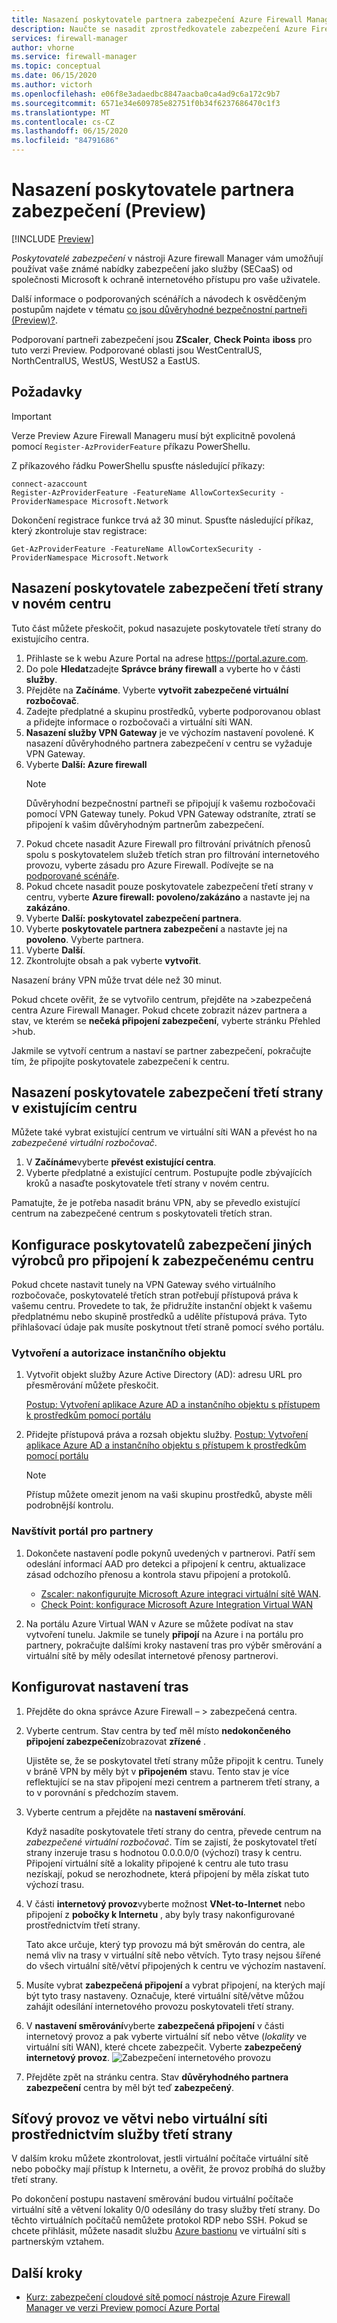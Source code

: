 ```yaml
---
title: Nasazení poskytovatele partnera zabezpečení Azure Firewall Manageru
description: Naučte se nasadit zprostředkovatele zabezpečení Azure Firewall Manageru pomocí Azure Portal.
services: firewall-manager
author: vhorne
ms.service: firewall-manager
ms.topic: conceptual
ms.date: 06/15/2020
ms.author: victorh
ms.openlocfilehash: e06f8e3adaedbc8847aacba0ca4ad9c6a172c9b7
ms.sourcegitcommit: 6571e34e609785e82751f0b34f6237686470c1f3
ms.translationtype: MT
ms.contentlocale: cs-CZ
ms.lasthandoff: 06/15/2020
ms.locfileid: "84791686"
---
```

# <a name="deploy-a-security-partner-provider-preview"></a>Nasazení poskytovatele partnera zabezpečení (Preview)

[!INCLUDE [Preview](../../includes/firewall-manager-preview-notice.md)]

*Poskytovatelé zabezpečení* v nástroji Azure firewall Manager vám umožňují používat vaše známé nabídky zabezpečení jako služby (SECaaS) od společnosti Microsoft k ochraně internetového přístupu pro vaše uživatele.

Další informace o podporovaných scénářích a návodech k osvědčeným postupům najdete v tématu [co jsou důvěryhodné bezpečnostní partneři (Preview)?](trusted-security-partners.md).

Podporovaní partneři zabezpečení jsou **ZScaler**, **Check Point**a **iboss** pro tuto verzi Preview. Podporované oblasti jsou WestCentralUS, NorthCentralUS, WestUS, WestUS2 a EastUS.

## <a name="prerequisites"></a>Požadavky

> [!IMPORTANT]
> Verze Preview Azure Firewall Manageru musí být explicitně povolená pomocí `Register-AzProviderFeature` příkazu PowerShellu.

Z příkazového řádku PowerShellu spusťte následující příkazy:

```azure-powershell
connect-azaccount
Register-AzProviderFeature -FeatureName AllowCortexSecurity -ProviderNamespace Microsoft.Network
```
Dokončení registrace funkce trvá až 30 minut. Spusťte následující příkaz, který zkontroluje stav registrace:

`Get-AzProviderFeature -FeatureName AllowCortexSecurity -ProviderNamespace Microsoft.Network`

## <a name="deploy-a-third-party-security-provider-in-a-new-hub"></a>Nasazení poskytovatele zabezpečení třetí strany v novém centru

Tuto část můžete přeskočit, pokud nasazujete poskytovatele třetí strany do existujícího centra.

1. Přihlaste se k webu Azure Portal na adrese https://portal.azure.com.
2. Do pole **Hledat**zadejte **Správce brány firewall** a vyberte ho v části **služby**.
3. Přejděte na **Začínáme**. Vyberte **vytvořit zabezpečené virtuální rozbočovač**. 
4. Zadejte předplatné a skupinu prostředků, vyberte podporovanou oblast a přidejte informace o rozbočovači a virtuální síti WAN. 
5. **Nasazení služby VPN Gateway** je ve výchozím nastavení povolené. K nasazení důvěryhodného partnera zabezpečení v centru se vyžaduje VPN Gateway. 
6. Vyberte **Další: Azure firewall**
   > [!NOTE]
   > Důvěryhodní bezpečnostní partneři se připojují k vašemu rozbočovači pomocí VPN Gateway tunely. Pokud VPN Gateway odstraníte, ztratí se připojení k vašim důvěryhodným partnerům zabezpečení.
7. Pokud chcete nasadit Azure Firewall pro filtrování privátních přenosů spolu s poskytovatelem služeb třetích stran pro filtrování internetového provozu, vyberte zásadu pro Azure Firewall. Podívejte se na [podporované scénáře](trusted-security-partners.md#key-scenarios).
8. Pokud chcete nasadit pouze poskytovatele zabezpečení třetí strany v centru, vyberte **Azure firewall: povoleno/zakázáno** a nastavte jej na **zakázáno**. 
9. Vyberte **Další: poskytovatel zabezpečení partnera**.
10. Vyberte **poskytovatele partnera zabezpečení** a nastavte jej na **povoleno**. Vyberte partnera. 
11. Vyberte **Další**. 
12. Zkontrolujte obsah a pak vyberte **vytvořit**.

Nasazení brány VPN může trvat déle než 30 minut.

Pokud chcete ověřit, že se vytvořilo centrum, přejděte na >zabezpečená centra Azure Firewall Manager. Pokud chcete zobrazit název partnera a stav, ve kterém se **nečeká připojení zabezpečení**, vyberte stránku Přehled >hub.

Jakmile se vytvoří centrum a nastaví se partner zabezpečení, pokračujte tím, že připojíte poskytovatele zabezpečení k centru.

## <a name="deploy-a-third-party-security-provider-in-an-existing-hub"></a>Nasazení poskytovatele zabezpečení třetí strany v existujícím centru

Můžete také vybrat existující centrum ve virtuální síti WAN a převést ho na *zabezpečené virtuální rozbočovač*.

1. V **Začínáme**vyberte **převést existující centra**.
2. Vyberte předplatné a existující centrum. Postupujte podle zbývajících kroků a nasaďte poskytovatele třetí strany v novém centru.

Pamatujte, že je potřeba nasadit bránu VPN, aby se převedlo existující centrum na zabezpečené centrum s poskytovateli třetích stran.

## <a name="configure-third-party-security-providers-to-connect-to-a-secured-hub"></a>Konfigurace poskytovatelů zabezpečení jiných výrobců pro připojení k zabezpečenému centru

Pokud chcete nastavit tunely na VPN Gateway svého virtuálního rozbočovače, poskytovatelé třetích stran potřebují přístupová práva k vašemu centru. Provedete to tak, že přidružíte instanční objekt k vašemu předplatnému nebo skupině prostředků a udělíte přístupová práva. Tyto přihlašovací údaje pak musíte poskytnout třetí straně pomocí svého portálu.

### <a name="create-and-authorize-a-service-principal"></a>Vytvoření a autorizace instančního objektu

1. Vytvořit objekt služby Azure Active Directory (AD): adresu URL pro přesměrování můžete přeskočit. 

   [Postup: Vytvoření aplikace Azure AD a instančního objektu s přístupem k prostředkům pomocí portálu](../active-directory/develop/howto-create-service-principal-portal.md#create-an-azure-active-directory-application)
2. Přidejte přístupová práva a rozsah objektu služby.
   [Postup: Vytvoření aplikace Azure AD a instančního objektu s přístupem k prostředkům pomocí portálu](../active-directory/develop/howto-create-service-principal-portal.md#create-an-azure-active-directory-application)

   > [!NOTE]
   > Přístup můžete omezit jenom na vaši skupinu prostředků, abyste měli podrobnější kontrolu.

### <a name="visit-partner-portal"></a>Navštívit portál pro partnery

1. Dokončete nastavení podle pokynů uvedených v partnerovi. Patří sem odeslání informací AAD pro detekci a připojení k centru, aktualizace zásad odchozího přenosu a kontrola stavu připojení a protokolů.

   - [Zscaler: nakonfigurujte Microsoft Azure integraci virtuální sítě WAN](https://help.zscaler.com/zia/configuring-microsoft-azure-virtual-wan-integration).
   - [Check Point: konfigurace Microsoft Azure Integration Virtual WAN](https://sc1.checkpoint.com/documents/Infinity_Portal/WebAdminGuides/EN/CloudGuard-Connect-Azure-Virtual-WAN/Default.htm)
   
2. Na portálu Azure Virtual WAN v Azure se můžete podívat na stav vytvoření tunelu. Jakmile se tunely **připojí** na Azure i na portálu pro partnery, pokračujte dalšími kroky nastavení tras pro výběr směrování a virtuální sítě by měly odesílat internetové přenosy partnerovi.

## <a name="configure-route-settings"></a>Konfigurovat nastavení tras

1. Přejděte do okna správce Azure Firewall – > zabezpečená centra. 
2. Vyberte centrum. Stav centra by teď měl místo **nedokončeného připojení zabezpečení**zobrazovat **zřízené** .

   Ujistěte se, že se poskytovatel třetí strany může připojit k centru. Tunely v bráně VPN by měly být v **připojeném** stavu. Tento stav je více reflektující se na stav připojení mezi centrem a partnerem třetí strany, a to v porovnání s předchozím stavem.
3. Vyberte centrum a přejděte na **nastavení směrování**.

   Když nasadíte poskytovatele třetí strany do centra, převede centrum na *zabezpečené virtuální rozbočovač*. Tím se zajistí, že poskytovatel třetí strany inzeruje trasu s hodnotou 0.0.0.0/0 (výchozí) trasy k centru. Připojení virtuální sítě a lokality připojené k centru ale tuto trasu nezískají, pokud se nerozhodnete, která připojení by měla získat tuto výchozí trasu.
4. V části **internetový provoz**vyberte možnost **VNet-to-Internet** nebo připojení z **pobočky k Internetu** , aby byly trasy nakonfigurované prostřednictvím třetí strany.

   Tato akce určuje, který typ provozu má být směrován do centra, ale nemá vliv na trasy v virtuální sítě nebo větvích. Tyto trasy nejsou šířené do všech virtuální sítě/větví připojených k centru ve výchozím nastavení.
5. Musíte vybrat **zabezpečená připojení** a vybrat připojení, na kterých mají být tyto trasy nastaveny. Označuje, které virtuální sítě/větve můžou zahájit odesílání internetového provozu poskytovateli třetí strany.
6. V **nastavení směrování**vyberte **zabezpečená připojení** v části internetový provoz a pak vyberte virtuální síť nebo větve (*lokality* ve virtuální síti WAN), které chcete zabezpečit. Vyberte **zabezpečený internetový provoz**.
   ![Zabezpečení internetového provozu](media/deploy-trusted-security-partner/secure-internet-traffic.png)
7. Přejděte zpět na stránku centra. Stav **důvěryhodného partnera zabezpečení** centra by měl být teď **zabezpečený**.

## <a name="branch-or-vnet-internet-traffic-via-third-party-service"></a>Síťový provoz ve větvi nebo virtuální síti prostřednictvím služby třetí strany

V dalším kroku můžete zkontrolovat, jestli virtuální počítače virtuální sítě nebo pobočky mají přístup k Internetu, a ověřit, že provoz probíhá do služby třetí strany.

Po dokončení postupu nastavení směrování budou virtuální počítače virtuální sítě a větvení lokality 0/0 odesílány do trasy služby třetí strany. Do těchto virtuálních počítačů nemůžete protokol RDP nebo SSH. Pokud se chcete přihlásit, můžete nasadit službu [Azure bastionu](../bastion/bastion-overview.md) ve virtuální síti s partnerským vztahem.

## <a name="next-steps"></a>Další kroky

- [Kurz: zabezpečení cloudové sítě pomocí nástroje Azure Firewall Manager ve verzi Preview pomocí Azure Portal](secure-cloud-network.md)